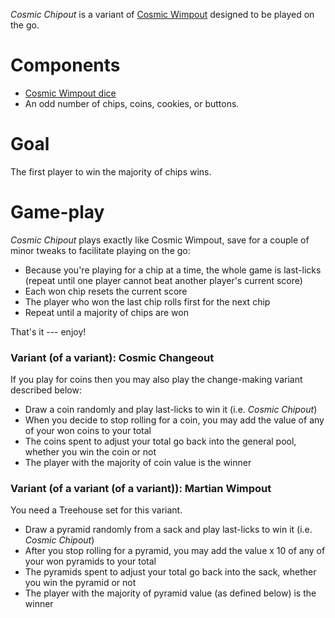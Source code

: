 *Cosmic Chipout* is a variant of [Cosmic Wimpout](https://boardgamegeek.com/boardgame/1302/cosmic-wimpout) designed to be played on the go.

Components
==========

 * [Cosmic Wimpout dice](http://cosmicwimpout.com/index.cfm)
 * An odd number of chips, coins, cookies, or buttons.

Goal
====

The first player to win the majority of chips wins. 

Game-play
========

*Cosmic Chipout* plays exactly like Cosmic Wimpout, save for a couple of minor tweaks to facilitate playing on the go:
  * Because you're playing for a chip at a time, the whole game is last-licks (repeat until one player cannot beat another player's current score)
  * Each won chip resets the current score
  * The player who won the last chip rolls first for the next chip
  * Repeat until a majority of chips are won

That's it --- enjoy!

### Variant (of a variant): Cosmic Changeout

If you play for coins then you may also play the change-making variant described below:

 * Draw a coin randomly and play last-licks to win it (i.e. *Cosmic Chipout*)
 * When you decide to stop rolling for a coin, you may add the value of any of your won coins to your total
 * The coins spent to adjust your total go back into the general pool, whether you win the coin or not
 * The player with the majority of coin value is the winner
 
### Variant (of a variant (of a variant)): Martian Wimpout

You need a Treehouse set for this variant.

 * Draw a pyramid randomly from a sack and play last-licks to win it (i.e. *Cosmic Chipout*)
 * After you stop rolling for a pyramid, you may add the value x 10 of any of your won pyramids to your total
 * The pyramids spent to adjust your total go back into the sack, whether you win the pyramid or not
 * The player with the majority of pyramid value (as defined below) is the winner
 
